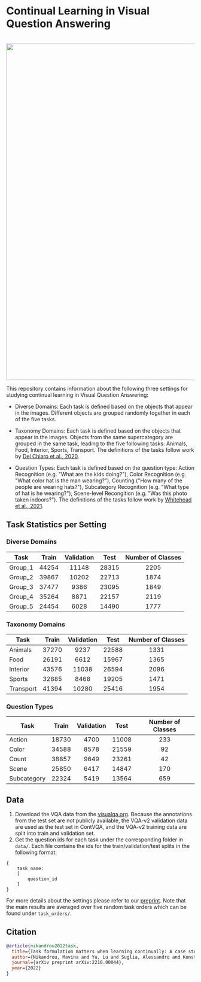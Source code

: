 # Continual Learning in Visual Question Answering

<p align="center">
    <br>
    <img src="figure.svg" width="900"/>
    <br>
<p>

This repository contains information about the following three settings for studying continual learning in Visual Question Answering:

- Diverse Domains: Each task is defined based on the objects that appear in the images. Different objects are grouped randomly together in each of the five tasks.

- Taxonomy Domains: Each task is defined based on the objects that appear in the images. Objects from the same supercategory are grouped in the same task, leading to the five following tasks: Animals, Food, Interior, Sports, Transport.
The definitions of the tasks follow work by [Del Chiaro et al., 2020](https://arxiv.org/abs/2007.06271).

- Question Types: Each task is defined based on the question type:
Action Recognition (e.g. "What are the kids doing?"), Color Recognition (e.g. "What color hat is the man wearing?"), Counting ("How many of the people are wearing hats?"), Subcategory Recognition (e.g. "What type of hat is he wearing?"), Scene-level Recongition (e.g. "Was this photo taken indoors?").
The definitions of the tasks follow work by [Whitehead et al., 2021](https://arxiv.org/abs/2107.09106).

## Task Statistics per Setting

### Diverse Domains

| Task   | Train | Validation | Test | Number of Classes |
|--------|:-----:|:----------:|:--------:|:----------:|
|Group_1 |44254 |11148 |28315 |2205 |
|Group_2 |39867 |10202 |22713 |1874 |
|Group_3 |37477 |9386 |23095 |1849 |
|Group_4 |35264 |8871 |22157 |2119 |
|Group_5 |24454 |6028 |14490 |1777 |


### Taxonomy Domains

| Task   | Train | Validation | Test | Number of Classes |
|--------|:-----:|:----------:|:--------:|:----------:|
| Animals | 37270 | 9237 | 22588 | 1331 |
| Food | 26191 | 6612 | 15967 | 1365 |
| Interior | 43576 | 11038 | 26594 | 2096 |
| Sports | 32885 | 8468 | 19205 | 1471 |
| Transport | 41394 | 10280 | 25416 | 1954 |

### Question Types

| Task   | Train | Validation | Test | Number of Classes |
|--------|:-----:|:----------:|:--------:|:----------:|
| Action | 18730 | 4700 | 11008 | 233 |
| Color | 34588 | 8578 | 21559 | 92 |
| Count | 38857 | 9649 | 23261 | 42 |
| Scene | 25850 | 6417 | 14847 | 170 |
| Subcategory | 22324 | 5419 | 13564 | 659 |

## Data
1. Download the VQA data from the [visualqa.org](https://visualqa.org/download.html). Because the annotations from the test set are not publicly available, the VQA-v2 validation data are used as the test set in ContVQA, and the VQA-v2 training data are split into train and validation set.
2. Get the question ids for each task under the corresponding folder in `data/`. Each file contains the ids for the train/validation/test splits in the following format:

```
{
    task_name: 
    [
        question_id
    ]
}
```

For more details about the settings please refer to our [preprint](https://arxiv.org/abs/2210.00044). Note that the main results are averaged over five random task orders which can be found under `task_orders/`.

## Citation

```bibtex
@article{nikandrou2022task,
  title={Task formulation matters when learning continually: A case study in visual question answering},
  author={Nikandrou, Mavina and Yu, Lu and Suglia, Alessandro and Konstas, Ioannis and Rieser, Verena},
  journal={arXiv preprint arXiv:2210.00044},
  year={2022}
}


